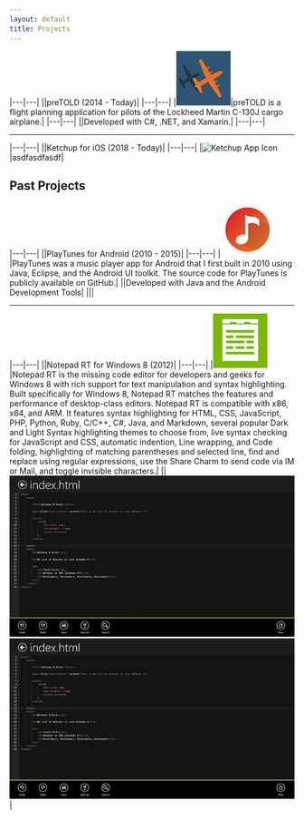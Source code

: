 ```yaml
---
layout: default
title: Projects
---
```



|---|---|
||preTOLD (2014 - Today)|
|---|---|
|![preTOLD App Icon](/assets/images/projects/pretold/pretold-app-icon-96.png)|preTOLD is a flight planning application for pilots of the Lockheed Martin C-130J cargo airplane.|
|---|---|
||Developed with C#, .NET, and Xamarin.|
|---|---|

---

|---|---|
||Ketchup for iOS (2018 - Today)|
|---|---|
|![Ketchup App Icon](/assets/images/projects/ketchup/notepadrt-app-icon-96.png)|asdfasdfasdf|


## Past Projects

|---|---|
||PlayTunes for Android (2010 - 2015)|
|---|---|
|![PlayTunes App Icon](/assets/images/projects/playtunes/playtunes3-app-icon-96.png)|PlayTunes was a music player app for Android that I first built in 2010 using Java, Eclipse, and the Android UI toolkit. The source code for PlayTunes is publicly available on GitHub.|
||Developed with Java and the Android Development Tools|
||<img src="/assets/images/projects/playtunes/screenshot1.jpg" alt="" class="img-thumbnail"><img src="/assets/images/projects/playtunes/screenshot2.jpg" alt="" class="img-thumbnail"><img src="/assets/images/projects/playtunes/screenshot3.jpg" alt="" class="img-thumbnail"><img src="/assets/images/projects/playtunes/screenshot4.jpg" alt="" class="img-thumbnail"><img src="/assets/images/projects/playtunes/screenshot5.jpg" alt="" class="img-thumbnail"><img src="/assets/images/projects/playtunes/screenshot6.jpg" alt="" class="img-thumbnail"><img src="/assets/images/projects/playtunes/screenshot7.jpg" alt="" class="img-thumbnail"><img src="/assets/images/projects/playtunes/screenshot8.jpg" alt="" class="img-thumbnail">|

---

|---|---|
||Notepad RT for Windows 8 (2012)|
|---|---|
|![Notepad RT App Icon](/assets/images/projects/notepadrt/notepadrt-app-icon-96.png)|Notepad RT is the missing code editor for developers and geeks for Windows 8 with rich support for text manipulation and syntax highlighting. Built specifically for Windows 8, Notepad RT matches the features and performance of desktop-class editors. Notepad RT is compatible with x86, x64, and ARM. It features syntax highlighting for HTML, CSS, JavaScript, PHP, Python, Ruby, C/C++, C#, Java, and Markdown, several popular Dark and Light Syntax highlighting themes to choose from, live syntax checking for JavaScript and CSS, automatic indention, Line wrapping, and Code folding, highlighting of matching parentheses and selected line, find and replace using regular expressions, use the Share Charm to send code via IM or Mail, and toggle invisible characters.|
||<img src="/assets/images/projects/notepadrt/notepadrt-screenshot1.jpg" alt="" class="img-thumbnail"><img src="/assets/images/projects/notepadrt/notepadrt-screenshot2.jpg" alt="" class="img-thumbnail">|
